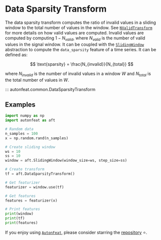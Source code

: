 # Data Sparsity Transform

The data sparsity transform computes the ratio of invalid values in a sliding window to the total number of values in the window. See [`NValidTransform`](n_valid_transform.md) for more details on how valid values are computed. Invalid values are computed by computing $1 - N_{valid}$, where $N_{valid}$ is the number of valid values in the signal window. It can be coupled with the [`SlidingWindow`](../core/fixed_window.md) abstraction to compute the `data_sparsity` feature of a time series. It can be defined as:

$$
\text{sparsity} = \frac{N_{invalid}}{N_{total}}
$$

where $N_{invalid}$ is the number of invalid values in a window $W$ and $N_{total}$ is the total number of values in $W$.


::: autonfeat.common.DataSparsityTransform
      

## Examples

```python
import numpy as np
import autonfeat as aft

# Random data
n_samples = 100
x = np.random.rand(n_samples)

# Create sliding window
ws = 10
ss = 10
window = aft.SlidingWindow(window_size=ws, step_size=ss)

# Create transform
tf = aft.DataSparsityTransform()

# Get featurizer
featurizer = window.use(tf)

# Get features
features = featurizer(x)

# Print features
print(window)
print(tf)
print(features)
```

If you enjoy using [`AutonFeat`](../../index.md), please consider starring the [repository](https://github.com/autonlab/AutonFeat) ⭐️.